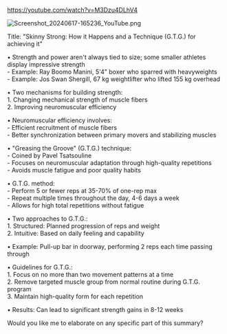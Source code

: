 https://youtube.com/watch?v=M3Dzu4DLhV4


![Screenshot_20240617-165236_YouTube.png](Screenshot_20240617-165236_YouTube.png)


Title: "Skinny Strong: How it Happens and a Technique (G.T.G.) for achieving it"

• Strength and power aren't always tied to size; some smaller athletes display impressive strength  
\- Example: Ray Boomo Manini, 5'4" boxer who sparred with heavyweights  
\- Example: Jos Swan Shergill, 67 kg weightlifter who lifted 155 kg overhead

• Two mechanisms for building strength:  
1\. Changing mechanical strength of muscle fibers  
2\. Improving neuromuscular efficiency

• Neuromuscular efficiency involves:  
\- Efficient recruitment of muscle fibers  
\- Better synchronization between primary movers and stabilizing muscles

• "Greasing the Groove" (G.T.G.) technique:  
\- Coined by Pavel Tsatsouline  
\- Focuses on neuromuscular adaptation through high-quality repetitions  
\- Avoids muscle fatigue and poor quality habits

• G.T.G. method:  
\- Perform 5 or fewer reps at 35-70% of one-rep max  
\- Repeat multiple times throughout the day, 4-6 days a week  
\- Allows for high total repetitions without fatigue

• Two approaches to G.T.G.:  
1\. Structured: Planned progression of reps and weight  
2\. Intuitive: Based on daily feeling and capability

• Example: Pull-up bar in doorway, performing 2 reps each time passing through

• Guidelines for G.T.G.:  
1\. Focus on no more than two movement patterns at a time  
2\. Remove targeted muscle group from normal routine during G.T.G. program  
3\. Maintain high-quality form for each repetition

• Results: Can lead to significant strength gains in 8-12 weeks

Would you like me to elaborate on any specific part of this summary?
